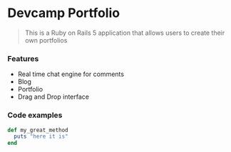 # Devcamp Portfolio

> This is a Ruby on Rails 5 application that allows users to create their own portfolios

### Features

- Real time chat engine for comments
- Blog
- Portfolio
- Drag and Drop interface

### Code examples

```Ruby
def my_great_method
  puts "here it is"
end
```
